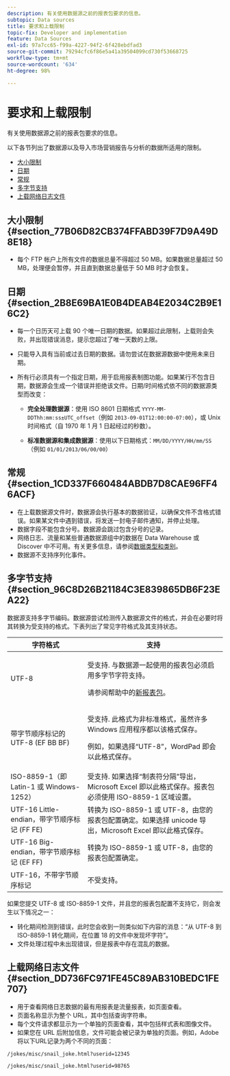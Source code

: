```yaml
---
description: 有关使用数据源之前的报表包要求的信息。
subtopic: Data sources
title: 要求和上载限制
topic-fix: Developer and implementation
feature: Data Sources
exl-id: 97a7cc65-f99a-4227-94f2-6f428ebdfad3
source-git-commit: 79294cfc6f86e5a41a39504099cd730f53668725
workflow-type: tm+mt
source-wordcount: '634'
ht-degree: 98%

---
```


# 要求和上载限制

有关使用数据源之前的报表包要求的信息。

以下各节列出了数据源以及导入市场营销报告与分析的数据所适用的限制。

* [大小限制](/help/import/c-data-sources/datasrc-requirements.md#section_77B06D82CB374FFABD39F7D9A49D8E18)
* [日期](/help/import/c-data-sources/datasrc-requirements.md#section_2B8E69BA1E0B4DEAB4E2034C2B9E16C2)
* [常规](/help/import/c-data-sources/datasrc-requirements.md#section_1CD337F660484ABDB7D8CAE96FF46ACF)
* [多字节支持](/help/import/c-data-sources/datasrc-requirements.md#section_96C8D26B21184C3E839865DB6F23EA22)
* [上载网络日志文件](/help/import/c-data-sources/datasrc-requirements.md#section_DD736FC971FE45C89AB310BEDC1FE707)

## 大小限制 {#section_77B06D82CB374FFABD39F7D9A49D8E18}

* 每个 FTP 帐户上所有文件的数据总量不得超过 50 MB。如果数据总量超过 50 MB，处理便会暂停，并且直到数据总量低于 50 MB 时才会恢复。

## 日期 {#section_2B8E69BA1E0B4DEAB4E2034C2B9E16C2}

* 每一个日历天可上载 90 个唯一日期的数据。如果超过此限制，上载则会失败，并出现错误消息，提示您超过了唯一天数的上限。
* 只能导入具有当前或过去日期的数据。请勿尝试在数据源数据中使用未来日期。
* 所有行必须具有一个指定日期，用于启用报表制图功能。如果某行不包含日期，数据源会生成一个错误并拒绝该文件。日期/时间格式依不同的数据源类型而改变：

   * **完全处理数据源**：使用 ISO 8601 日期格式 `YYYY-MM-DDThh:mm:ss±UTC_offset`（例如 `2013-09-01T12:00:00-07:00`），或 Unix 时间格式（自 1970 年 1 月 1 日起经过的秒数）。

   * **标准数据源和集成数据源**：使用以下日期格式：`MM/DD/YYYY/HH/mm/SS`（例如 `01/01/2013/06/00/00`）

## 常规 {#section_1CD337F660484ABDB7D8CAE96FF46ACF}

* 在上载数据源文件时，数据源会执行基本的数据验证，以确保文件不含格式错误。如果某文件中遇到错误，将发送一封电子邮件通知，并停止处理。
* 数据字段不能包含分号。数据源会跳过包含分号的记录。
* 网络日志、流量和某些普通数据源组中的数据在 Data Warehouse 或 Discover 中不可用。有关更多信息，请参阅[数据类型和类别](/help/import/c-data-sources/c-datasrc-types/datasrc-categories.md)。
* 数据源不支持序列化事件。

## 多字节支持 {#section_96C8D26B21184C3E839865DB6F23EA22}

数据源支持多字节编码。数据源尝试检测传入数据源文件的格式，并会在必要时将其转换为受支持的格式。下表列出了常见字符格式及其支持状态。

<table id="table_F9E685D7EEAB49A9ABAD622AE630EC21"> 
 <thead> 
  <tr> 
   <th colname="col1" class="entry"> 字符格式 </th> 
   <th colname="col2" class="entry"> 支持 </th> 
  </tr> 
 </thead>
 <tbody> 
  <tr> 
   <td colname="col1"> UTF-8 </td> 
   <td colname="col2"> <p>受支持. 与数据源一起使用的报表包必须启用多字节字符支持。 </p> <p>请参阅帮助中的<a href="https://experienceleague.adobe.com/docs/analytics/admin/manage-report-suites/new-report-suite/new-report-suite.html?lang=zh-Hans"  >新报表包</a>。 </p> </td> 
  </tr> 
  <tr> 
   <td colname="col1"> 带字节顺序标记的 UTF-8 (EF BB BF) </td> 
   <td colname="col2"> <p>受支持. 此格式为非标准格式，虽然许多 Windows 应用程序都以该格式保存。 </p> <p>例如，如果选择“UTF-8”，WordPad 即会以此格式保存。 </p> </td> 
  </tr> 
  <tr> 
   <td colname="col1"> ISO-8859-1（即 Latin-1 或 Windows-1252） </td> 
   <td colname="col2"> 受支持. 如果选择“制表符分隔”导出，Microsoft Excel 即以此格式保存。报表包必须使用 ISO-8859-1 区域设置。 </td> 
  </tr> 
  <tr> 
   <td colname="col1"> UTF-16 Little-endian，带字节顺序标记 (FF FE) </td> 
   <td colname="col2"> 转换为 ISO-8859-1 或 UTF-8，由您的报表包配置确定。如果选择 unicode 导出，Microsoft Excel 即以此格式保存。 </td> 
  </tr> 
  <tr> 
   <td colname="col1"> UTF-16 Big-endian，带字节顺序标记 (EF FF) </td> 
   <td colname="col2"> 转换为 ISO-8859-1 或 UTF-8，由您的报表包配置确定。 </td> 
  </tr> 
  <tr> 
   <td colname="col1"> UTF-16，不带字节顺序标记 </td> 
   <td colname="col2"> 不受支持。 </td> 
  </tr> 
 </tbody> 
</table>

如果您提交 UTF-8 或 ISO-8859-1 文件，并且您的报表包配置不支持它，则会发生以下情况之一：

* 转化期间检测到错误，此时您会收到一则类似如下内容的消息：“从 UTF-8 到 ISO-8859-1 转化期间，在位置 18 的文件中发现坏字符”。
* 文件处理过程中未出现错误，但是报表中存在混乱的数据。

## 上载网络日志文件 {#section_DD736FC971FE45C89AB310BEDC1FE707}

* 用于查看网络日志数据的最有用报表是流量报表，如页面查看。
* 页面名称显示为整个 URL，其中包括查询字符串。
* 每个文件请求都显示为一个单独的页面查看，其中包括样式表和图像文件。
* 如果您在 URL 后附加信息，文件可能会被记录为单独的页面。例如，Adobe将以下URL记录为两个不同的页面：

`/jokes/misc/snail_joke.html?userid=12345`

`/jokes/misc/snail_joke.html?userid=98765`
